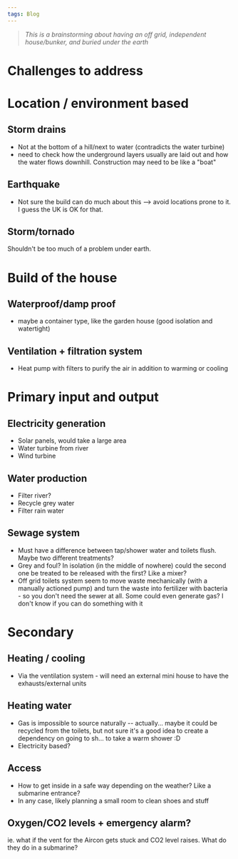 ```yaml
---
tags: Blog
---
```


> _This is a brainstorming about having an off grid, independent house/bunker, and buried under the earth_

# Challenges to address
# Location / environment based

## Storm drains
- Not at the bottom of a hill/next to water (contradicts the water turbine)
- need to check how the underground layers usually are laid out and how the water flows downhill. Construction may need to be like a "boat"
## Earthquake
- Not sure the build can do much about this --> avoid locations prone to it. I guess the UK is OK for that.
## Storm/tornado
Shouldn't be too much of a problem under earth.


# Build of the house
## Waterproof/damp proof
- maybe a container type, like the garden house (good isolation and watertight)

## Ventilation + filtration system
- Heat pump with filters to purify the air in addition to warming or cooling 

# Primary input and output
## Electricity generation
- Solar panels, would take a large area
- Water turbine from river
- Wind turbine
## Water production
- Filter river?
- Recycle grey water
- Filter rain water
## Sewage system
- Must have a difference between tap/shower water and toilets flush. Maybe two different treatments?
- Grey and foul? In isolation (in the middle of nowhere) could the second one be treated to be released with the first? Like a mixer?
- Off grid toilets system seem to move waste mechanically (with a manually actioned pump) and turn the waste into fertilizer with bacteria - so you don't need the sewer at all. Some could even generate gas? I don't know if you can do something with it


# Secondary 

## Heating / cooling 
- Via the ventilation system - will need an external mini house to have the exhausts/external units
## Heating water
- Gas is impossible to source naturally -- actually... maybe it could be recycled from the toilets, but not sure it's a good idea to create a dependency on going to sh... to take a warm shower :D
- Electricity based?

## Access
- How to get inside in a safe way depending on the weather? Like a submarine entrance?
- In any case, likely planning a small room to clean shoes and stuff

## Oxygen/CO2 levels + emergency alarm?
ie. what if the vent for the Aircon gets stuck and CO2 level raises.
What do they do in a submarine?